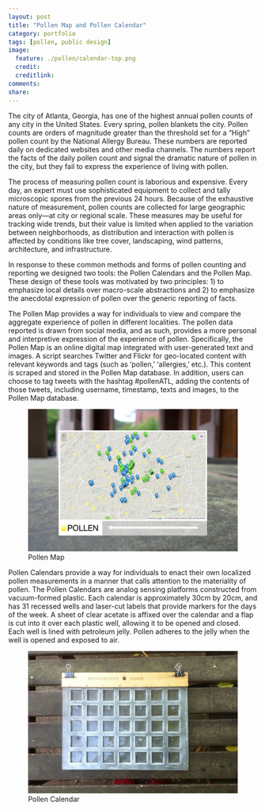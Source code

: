 ```yaml
---
layout: post
title: "Pollen Map and Pollen Calendar"
category: portfolio
tags: [pollen, public design]
image:
  feature: ./pollen/calendar-top.png
  credit: 
  creditlink: 
comments: 
share: 
---
```


The city of Atlanta, Georgia, has one of the highest annual pollen counts of any city in the United States. Every spring, pollen blankets the city. Pollen counts are orders of magnitude greater than the threshold set for a “High” pollen count by the National Allergy Bureau. These numbers are reported daily on dedicated websites and other media channels. The numbers report the facts of the daily pollen count and signal the dramatic nature of pollen in the city, but they fail to express the experience of living with pollen.

The process of measuring pollen count is laborious and expensive. Every day, an expert must use sophisticated equipment to collect and tally microscopic spores from the previous 24 hours. Because of the exhaustive nature of measurement, pollen counts are collected for large geographic areas only—at city or regional scale. These measures may be useful for tracking wide trends, but their value is limited when applied to the variation between neighborhoods, as distribution and interaction with pollen is affected by conditions like tree cover, landscaping, wind patterns, architecture, and infrastructure.

In response to these common methods and forms of pollen counting and reporting we designed two tools: the Pollen Calendars and the Pollen Map. These design of these tools was motivated by two principles: 1) to emphasize local details over macro-scale abstractions and 2) to emphasize the anecdotal expression of pollen over the generic reporting of facts.

The Pollen Map provides a way for individuals to view and compare the aggregate experience of pollen in different localities. The pollen data reported is drawn from social media, and as such, provides a more personal and interpretive expression of the experience of pollen. Specifically, the Pollen Map is an online digital map integrated with user-generated text and images. A script searches Twitter and Flickr for geo-located content with relevant keywords and tags (such as ‘pollen,’ ‘allergies,’ etc.). This content is scraped and stored in the Pollen Map database. In addition, users can choose to tag tweets with the hashtag #pollenATL, adding the contents of those tweets, including username, timestamp, texts and images, to the Pollen Map database.

<figure>
	<img src="/images/pollen/map.jpg">
	<figcaption>Pollen Map</figcaption>
</figure>

Pollen Calendars provide a way for individuals to enact their own localized pollen measurements in a manner that calls attention to the materiality of pollen. The Pollen Calendars are analog sensing platforms constructed from vacuum-formed plastic. Each calendar is approximately 30cm by 20cm, and has 31 recessed wells and laser-cut labels that provide markers for the days of the week. A sheet of clear acetate is affixed over the calendar and a flap is cut into it over each plastic well, allowing it to be opened and closed. Each well is lined with petroleum jelly. Pollen adheres to the jelly when the well is opened and exposed to air.

<figure>
	<img src="/images/pollen/calendar.jpg">
	<figcaption>Pollen Calendar</figcaption>
</figure>